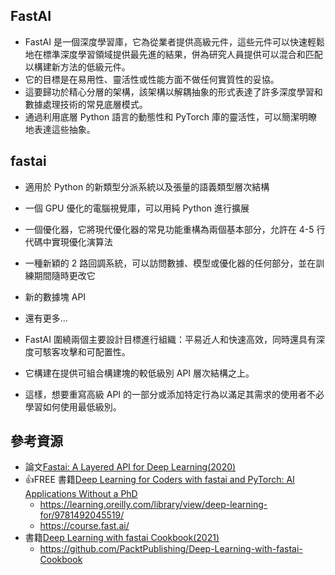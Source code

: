 ## FastAI 
- FastAI 是一個深度學習庫，它為從業者提供高級元件，這些元件可以快速輕鬆地在標準深度學習領域提供最先進的結果，併為研究人員提供可以混合和匹配以構建新方法的低級元件。
- 它的目標是在易用性、靈活性或性能方面不做任何實質性的妥協。
- 這要歸功於精心分層的架構，該架構以解耦抽象的形式表達了許多深度學習和數據處理技術的常見底層模式。
- 通過利用底層 Python 語言的動態性和 PyTorch 庫的靈活性，可以簡潔明瞭地表達這些抽象。

## fastai 
- 適用於 Python 的新類型分派系統以及張量的語義類型層次結構
- 一個 GPU 優化的電腦視覺庫，可以用純 Python 進行擴展
- 一個優化器，它將現代優化器的常見功能重構為兩個基本部分，允許在 4-5 行代碼中實現優化演算法
- 一種新穎的 2 路回調系統，可以訪問數據、模型或優化器的任何部分，並在訓練期間隨時更改它
- 新的數據塊 API
- 還有更多...

- FastAI 圍繞兩個主要設計目標進行組織：平易近人和快速高效，同時還具有深度可駭客攻擊和可配置性。
- 它構建在提供可組合構建塊的較低級別 API 層次結構之上。
- 這樣，想要重寫高級 API 的一部分或添加特定行為以滿足其需求的使用者不必學習如何使用最低級別。

## 參考資源
- 論文[Fastai: A Layered API for Deep Learning(2020)](https://www.mdpi.com/2078-2489/11/2/108)
- 👍FREE 書籍[Deep Learning for Coders with fastai and PyTorch: AI Applications Without a PhD](https://course.fast.ai/Resources/book.html)
  - https://learning.oreilly.com/library/view/deep-learning-for/9781492045519/
  - https://course.fast.ai/
- 書籍[Deep Learning with fastai Cookbook(2021)](https://learning.oreilly.com/library/view/deep-learning-with/9781800208100/)
  - https://github.com/PacktPublishing/Deep-Learning-with-fastai-Cookbook

